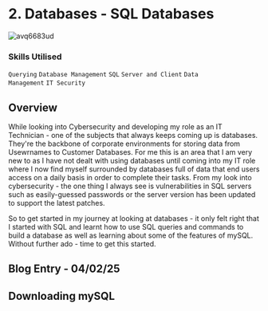 # 2. Databases - SQL Databases

![avq6683ud](https://github.com/user-attachments/assets/44799ffd-eff6-41a2-a9b4-7da0bd0d1200)

### Skills Utilised

<code>Querying</code> <code>Database Management</code> <code>SQL</code> <code>Server and Client</code> <code>Data Management</code> <code>IT Security</code>

## Overview

While looking into Cybersecurity and developing my role as an IT Technician - one of the subjects that always keeps coming up is databases. They're the backbone of corporate environments for storing data from Usewrnames to Customer Databases. For me this is an area that I am very new to as I have not dealt with using databases until coming into my IT role where I now find myself surrounded by databases full of data that end users access on a daily basis in order to complete their tasks. From my look into cybersecurity - the one thing I always see is vulnerabilities in SQL servers such as easily-guessed passwords or the server version has been updated to support the latest patches.

So to get started in my journey at looking at databases - it only felt right that I started with SQL and learnt how to use SQL queries and commands to build a database as well as learning about some of the features of mySQL. Without further ado - time to get this started.

## Blog Entry - 04/02/25

## Downloading mySQL 
